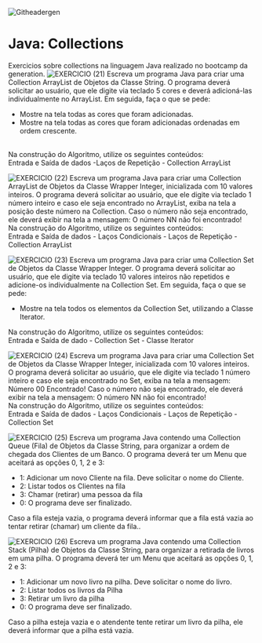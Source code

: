 ![Githeadergen](https://github.com/MatheusJulioSantana/Java-Collections/assets/129356541/7e59e380-3c81-4852-9f38-502f04bf61e4)

# Java: Collections
Exercicios sobre collections na linguagem Java realizado no bootcamp da generation.
![EXERCICIO (21)](https://github.com/MatheusJulioSantana/Java-Collections/assets/129356541/63db4a4b-19bb-4a96-925c-88d1fe769fad)
Escreva um programa Java para criar uma Collection ArrayList de Objetos da Classe String. O programa deverá solicitar ao usuário, que ele digite via teclado 5 cores e deverá adicioná-las individualmente no ArrayList. Em seguida, faça o que se pede:<br>
- Mostre na tela todas as cores que foram adicionadas. 
- Mostre na tela todas as cores que foram adicionadas ordenadas em ordem crescente.<br>
<br>
Na construção do Algoritmo, utilize os seguintes conteúdos:<br>
Entrada e Saída de dados -Laços de Repetição - Collection ArrayList

![EXERCICIO (22)](https://github.com/MatheusJulioSantana/Java-Collections/assets/129356541/7ed8b5ec-bc40-4511-ae41-583efc9a7685)
Escreva um programa Java para criar uma Collection ArrayList de Objetos da Classe Wrapper Integer, inicializada com 10 valores inteiros. O programa deverá solicitar ao usuário, que ele digite via teclado 1 número inteiro e caso ele seja encontrado no ArrayList, exiba na tela a posição deste número na Collection. Caso o número não seja encontrado, ele deverá exibir na tela a mensagem: O número NN não foi encontrado!<br>
Na construção do Algoritmo, utilize os seguintes conteúdos: <br>
Entrada e Saída de dados - Laços Condicionais - Laços de Repetição - Collection ArrayList

![EXERCICIO (23)](https://github.com/MatheusJulioSantana/Java-Collections/assets/129356541/c7eb28b8-8e36-473c-9e3c-3b04c0156d5d)
Escreva um programa Java para criar uma Collection Set de Objetos da Classe Wrapper Integer. O programa deverá solicitar ao usuário, que ele digite via teclado 10 valores inteiros não repetidos e adicione-os individualmente na Collection Set. Em seguida, faça o que se pede:<br>
- Mostre na tela todos os elementos da Collection Set, utilizando a Classe Iterator. <br>

Na construção do Algoritmo, utilize os seguintes conteúdos:<br>
Entrada e Saída de dado - Collection Set - Classe Iterator

![EXERCICIO (24)](https://github.com/MatheusJulioSantana/Java-Collections/assets/129356541/7903bc14-9d62-4b5f-b2ab-de08b7364fd6)
Escreva um programa Java para criar uma Collection Set de Objetos da Classe Wrapper Integer, inicializada com 10 valores inteiros. O programa deverá solicitar ao usuário, que ele digite via teclado 1 número inteiro e caso ele seja encontrado no Set, exiba na tela a mensagem: Número 00 Encontrado! Caso o número não seja encontrado, ele deverá exibir na tela a mensagem: O número NN não foi encontrado!<br>
Na construção do Algoritmo, utilize os seguintes conteúdos:<br>
Entrada e Saída de dados - Laços Condicionais - Laços de Repetição - Collection Set

![EXERCICIO (25)](https://github.com/MatheusJulioSantana/Java-Collections/assets/129356541/8b93ebdd-8731-47eb-b64b-f37d48eabedf)
Escreva um programa Java contendo uma Collection Queue (Fila) de Objetos da Classe String, para organizar a ordem de chegada dos Clientes de um Banco. O programa deverá ter um Menu que aceitará as opções 0, 1, 2 e 3:<br>
- 1: Adicionar um novo Cliente na fila. Deve solicitar o nome do Cliente.
- 2: Listar todos os Clientes na fila
- 3: Chamar (retirar) uma pessoa da fila 
- 0: O programa deve ser finalizado. <br>

Caso a fila esteja vazia, o programa deverá informar que a fila está vazia ao tentar retirar (chamar) um cliente da fila..

![EXERCICIO (26)](https://github.com/MatheusJulioSantana/Java-Collections/assets/129356541/f83b0a00-b97c-47ea-80f9-b20c264b1349)
Escreva um programa Java contendo uma Collection Stack (Pilha) de Objetos da Classe String, para organizar a retirada de livros em uma pilha. O programa deverá ter um Menu que aceitará as opções 0, 1, 2 e 3:<br>
- 1: Adicionar um novo livro na pilha. Deve solicitar o nome do livro.
- 2: Listar todos os livros da Pilha
- 3: Retirar um livro da pilha 
- 0: O programa deve ser finalizado. <br>

Caso a pilha esteja vazia e o atendente tente retirar um livro da pilha, ele deverá informar que a pilha está vazia.
